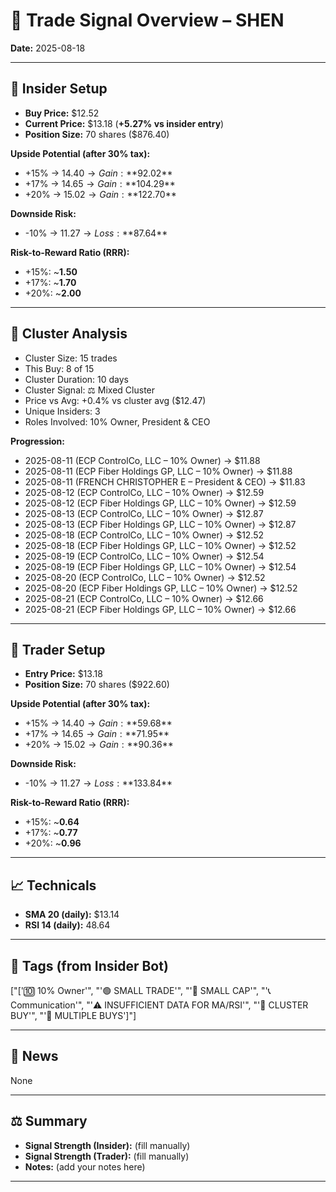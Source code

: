 
# 📝 Trade Signal Overview – SHEN

**Date:** 2025-08-18

---

## 👤 Insider Setup
- **Buy Price:** $12.52
- **Current Price:** $13.18 (**+5.27% vs insider entry**)
- **Position Size:** 70 shares ($876.40)

**Upside Potential (after 30% tax):**
- +15% → $14.40 → Gain: **$92.02**
- +17% → $14.65 → Gain: **$104.29**
- +20% → $15.02 → Gain: **$122.70**

**Downside Risk:**
- -10% → $11.27 → Loss: **$87.64**

**Risk-to-Reward Ratio (RRR):**
- +15%: ~**1.50**
- +17%: ~**1.70**
- +20%: ~**2.00**

---


## 👥 Cluster Analysis
- Cluster Size: 15 trades
- This Buy: 8 of 15
- Cluster Duration: 10 days
- Cluster Signal: ⚖️ Mixed Cluster
- Price vs Avg: +0.4% vs cluster avg ($12.47)
- Unique Insiders: 3
- Roles Involved: 10% Owner, President & CEO

**Progression:**
- 2025-08-11 (ECP ControlCo, LLC – 10% Owner) → $11.88
- 2025-08-11 (ECP Fiber Holdings GP, LLC – 10% Owner) → $11.88
- 2025-08-11 (FRENCH CHRISTOPHER E – President & CEO) → $11.83
- 2025-08-12 (ECP ControlCo, LLC – 10% Owner) → $12.59
- 2025-08-12 (ECP Fiber Holdings GP, LLC – 10% Owner) → $12.59
- 2025-08-13 (ECP ControlCo, LLC – 10% Owner) → $12.87
- 2025-08-13 (ECP Fiber Holdings GP, LLC – 10% Owner) → $12.87
- 2025-08-18 (ECP ControlCo, LLC – 10% Owner) → $12.52
- 2025-08-18 (ECP Fiber Holdings GP, LLC – 10% Owner) → $12.52
- 2025-08-19 (ECP ControlCo, LLC – 10% Owner) → $12.54
- 2025-08-19 (ECP Fiber Holdings GP, LLC – 10% Owner) → $12.54
- 2025-08-20 (ECP ControlCo, LLC – 10% Owner) → $12.52
- 2025-08-20 (ECP Fiber Holdings GP, LLC – 10% Owner) → $12.52
- 2025-08-21 (ECP ControlCo, LLC – 10% Owner) → $12.66
- 2025-08-21 (ECP Fiber Holdings GP, LLC – 10% Owner) → $12.66


---

## 💸 Trader Setup
- **Entry Price:** $13.18
- **Position Size:** 70 shares ($922.60)

**Upside Potential (after 30% tax):**
- +15% → $14.40 → Gain: **$59.68**
- +17% → $14.65 → Gain: **$71.95**
- +20% → $15.02 → Gain: **$90.36**

**Downside Risk:**
- -10% → $11.27 → Loss: **$133.84**

**Risk-to-Reward Ratio (RRR):**
- +15%: ~**0.64**
- +17%: ~**0.77**
- +20%: ~**0.96**

---

## 📈 Technicals
- **SMA 20 (daily):** $13.14
- **RSI 14 (daily):** 48.64

---

## 🧩 Tags (from Insider Bot)
["['🔟 10% Owner'", "'🟢 SMALL TRADE'", "'🌱 SMALL CAP'", "'📞 Communication'", "'⚠️ INSUFFICIENT DATA FOR MA/RSI'", "'🔁 CLUSTER BUY'", "'🧩 MULTIPLE BUYS']"]

---

## 📢 News
None

---

## ⚖️ Summary
- **Signal Strength (Insider):** (fill manually)
- **Signal Strength (Trader):** (fill manually)
- **Notes:** (add your notes here)

---
